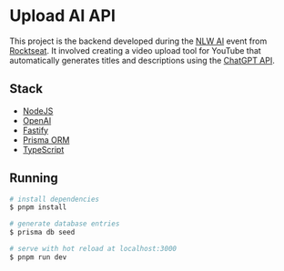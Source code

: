 # Upload AI API

This project is the backend developed during the [NLW AI](https://www.rocketseat.com.br/nlw) event from [Rocktseat](https://www.rocketseat.com.br/). It involved creating a video upload tool for YouTube that automatically generates titles and descriptions using the [ChatGPT API](https://platform.openai.com/docs/guides/text-generation).

## Stack

- [NodeJS](https://nodejs.org/en)
- [OpenAI](https://platform.openai.com)
- [Fastify](https://fastify.dev/)
- [Prisma ORM](https://www.prisma.io/)
- [TypeScript](https://www.typescriptlang.org/)

## Running

``` bash
# install dependencies
$ pnpm install

# generate database entries
$ prisma db seed

# serve with hot reload at localhost:3000
$ pnpm run dev
```    

